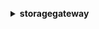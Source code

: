 **<details ><summary style="color:none;">storagegateway</summary><blockquote>**

- **<details><summary style="color:none;"><b><u>activate-gateway</b></u></summary><blockquote>**

  * **<p style="color:none;">--activation-key</p>**
  * **<p style="color:none;">--gateway-name</p>**
  * **<p style="color:none;">--gateway-timezone</p>**
  * **<p style="color:none;">--gateway-region</p>**
  * **<p style="color:none;">--gateway-type</p>**
  * **<p style="color:none;">--tape-drive-type</p>**
  * **<p style="color:none;">--medium-changer-type</p>**
  * **<p style="color:none;">--tags</p>**
  * **<p style="color:none;">--cli-input-json</p>**
  * **<p style="color:none;">--cli-input-yaml</p>**
  * **<p style="color:none;">--generate-cli-skeleton</p>**
  </br>
  **<p style="color:red;">Description</p>**
  </br>
  ## **Examples**
  ```bash

  ```
  ```json

  ```


- **<details><summary style="color:none;"><b><u>add-cache</b></u></summary><blockquote>**

  * **<p style="color:none;">--gateway-arn</p>**
  * **<p style="color:none;">--disk-ids</p>**
  * **<p style="color:none;">--cli-input-json</p>**
  * **<p style="color:none;">--cli-input-yaml</p>**
  * **<p style="color:none;">--generate-cli-skeleton</p>**
  </br>
  **<p style="color:red;">Description</p>**
  </br>
  ## **Examples**
  ```bash

  ```
  ```json

  ```


- **<details><summary style="color:none;"><b><u>add-tags-to-resource</b></u></summary><blockquote>**

  * **<p style="color:none;">--resource-arn</p>**
  * **<p style="color:none;">--tags</p>**
  * **<p style="color:none;">--cli-input-json</p>**
  * **<p style="color:none;">--cli-input-yaml</p>**
  * **<p style="color:none;">--generate-cli-skeleton</p>**
  </br>
  **<p style="color:red;">Description</p>**
  </br>
  ## **Examples**
  ```bash

  ```
  ```json

  ```


- **<details><summary style="color:none;"><b><u>add-upload-buffer</b></u></summary><blockquote>**

  * **<p style="color:none;">--gateway-arn</p>**
  * **<p style="color:none;">--disk-ids</p>**
  * **<p style="color:none;">--cli-input-json</p>**
  * **<p style="color:none;">--cli-input-yaml</p>**
  * **<p style="color:none;">--generate-cli-skeleton</p>**
  </br>
  **<p style="color:red;">Description</p>**
  </br>
  ## **Examples**
  ```bash

  ```
  ```json

  ```


- **<details><summary style="color:none;"><b><u>add-working-storage</b></u></summary><blockquote>**

  * **<p style="color:none;">--gateway-arn</p>**
  * **<p style="color:none;">--disk-ids</p>**
  * **<p style="color:none;">--cli-input-json</p>**
  * **<p style="color:none;">--cli-input-yaml</p>**
  * **<p style="color:none;">--generate-cli-skeleton</p>**
  </br>
  **<p style="color:red;">Description</p>**
  </br>
  ## **Examples**
  ```bash

  ```
  ```json

  ```


- **<details><summary style="color:none;"><b><u>assign-tape-pool</b></u></summary><blockquote>**

  * **<p style="color:none;">--tape-arn</p>**
  * **<p style="color:none;">--pool-id</p>**
  * **<p style="color:none;">--bypass-governance-retention</p>**
  * **<p style="color:none;">--no-bypass-governance-retention</p>**
  * **<p style="color:none;">--cli-input-json</p>**
  * **<p style="color:none;">--cli-input-yaml</p>**
  * **<p style="color:none;">--generate-cli-skeleton</p>**
  </br>
  **<p style="color:red;">Description</p>**
  </br>
  ## **Examples**
  ```bash

  ```
  ```json

  ```


- **<details><summary style="color:none;"><b><u>associate-file-system</b></u></summary><blockquote>**

  * **<p style="color:none;">--user-name</p>**
  * **<p style="color:none;">--password</p>**
  * **<p style="color:none;">--client-token</p>**
  * **<p style="color:none;">--gateway-arn</p>**
  * **<p style="color:none;">--location-arn</p>**
  * **<p style="color:none;">--tags</p>**
  * **<p style="color:none;">--audit-destination-arn</p>**
  * **<p style="color:none;">--cache-attributes</p>**
  * **<p style="color:none;">--endpoint-network-configuration</p>**
  * **<p style="color:none;">--cli-input-json</p>**
  * **<p style="color:none;">--cli-input-yaml</p>**
  * **<p style="color:none;">--generate-cli-skeleton</p>**
  </br>
  **<p style="color:red;">Description</p>**
  </br>
  ## **Examples**
  ```bash

  ```
  ```json

  ```


- **<details><summary style="color:none;"><b><u>attach-volume</b></u></summary><blockquote>**

  * **<p style="color:none;">--gateway-arn</p>**
  * **<p style="color:none;">--target-name</p>**
  * **<p style="color:none;">--volume-arn</p>**
  * **<p style="color:none;">--network-interface-id</p>**
  * **<p style="color:none;">--disk-id</p>**
  * **<p style="color:none;">--cli-input-json</p>**
  * **<p style="color:none;">--cli-input-yaml</p>**
  * **<p style="color:none;">--generate-cli-skeleton</p>**
  </br>
  **<p style="color:red;">Description</p>**
  </br>
  ## **Examples**
  ```bash

  ```
  ```json

  ```


- **<details><summary style="color:none;"><b><u>cancel-archival</b></u></summary><blockquote>**

  * **<p style="color:none;">--gateway-arn</p>**
  * **<p style="color:none;">--tape-arn</p>**
  * **<p style="color:none;">--cli-input-json</p>**
  * **<p style="color:none;">--cli-input-yaml</p>**
  * **<p style="color:none;">--generate-cli-skeleton</p>**
  </br>
  **<p style="color:red;">Description</p>**
  </br>
  ## **Examples**
  ```bash

  ```
  ```json

  ```


- **<details><summary style="color:none;"><b><u>cancel-retrieval</b></u></summary><blockquote>**

  * **<p style="color:none;">--gateway-arn</p>**
  * **<p style="color:none;">--tape-arn</p>**
  * **<p style="color:none;">--cli-input-json</p>**
  * **<p style="color:none;">--cli-input-yaml</p>**
  * **<p style="color:none;">--generate-cli-skeleton</p>**
  </br>
  **<p style="color:red;">Description</p>**
  </br>
  ## **Examples**
  ```bash

  ```
  ```json

  ```


- **<details><summary style="color:none;"><b><u>create-cached-iscsi-volume</b></u></summary><blockquote>**

  * **<p style="color:none;">--gateway-arn</p>**
  * **<p style="color:none;">--volume-size-in-bytes</p>**
  * **<p style="color:none;">--snapshot-id</p>**
  * **<p style="color:none;">--target-name</p>**
  * **<p style="color:none;">--source-volume-arn</p>**
  * **<p style="color:none;">--network-interface-id</p>**
  * **<p style="color:none;">--client-token</p>**
  * **<p style="color:none;">--kms-encrypted</p>**
  * **<p style="color:none;">--no-kms-encrypted</p>**
  * **<p style="color:none;">--kms-key</p>**
  * **<p style="color:none;">--tags</p>**
  * **<p style="color:none;">--cli-input-json</p>**
  * **<p style="color:none;">--cli-input-yaml</p>**
  * **<p style="color:none;">--generate-cli-skeleton</p>**
  </br>
  **<p style="color:red;">Description</p>**
  </br>
  ## **Examples**
  ```bash

  ```
  ```json

  ```


- **<details><summary style="color:none;"><b><u>create-nfs-file-share</b></u></summary><blockquote>**

  * **<p style="color:none;">--client-token</p>**
  * **<p style="color:none;">--nfs-file-share-defaults</p>**
  * **<p style="color:none;">--gateway-arn</p>**
  * **<p style="color:none;">--kms-encrypted</p>**
  * **<p style="color:none;">--no-kms-encrypted</p>**
  * **<p style="color:none;">--kms-key</p>**
  * **<p style="color:none;">--role</p>**
  * **<p style="color:none;">--location-arn</p>**
  * **<p style="color:none;">--default-storage-class</p>**
  * **<p style="color:none;">--object-acl</p>**
  * **<p style="color:none;">--client-list</p>**
  * **<p style="color:none;">--squash</p>**
  * **<p style="color:none;">--read-only</p>**
  * **<p style="color:none;">--no-read-only</p>**
  * **<p style="color:none;">--guess-mime-type-enabled</p>**
  * **<p style="color:none;">--no-guess-mime-type-enabled</p>**
  * **<p style="color:none;">--requester-pays</p>**
  * **<p style="color:none;">--no-requester-pays</p>**
  * **<p style="color:none;">--tags</p>**
  * **<p style="color:none;">--file-share-name</p>**
  * **<p style="color:none;">--cache-attributes</p>**
  * **<p style="color:none;">--notification-policy</p>**
  * **<p style="color:none;">--vpc-endpoint-dns-name</p>**
  * **<p style="color:none;">--bucket-region</p>**
  * **<p style="color:none;">--cli-input-json</p>**
  * **<p style="color:none;">--cli-input-yaml</p>**
  * **<p style="color:none;">--generate-cli-skeleton</p>**
  </br>
  **<p style="color:red;">Description</p>**
  </br>
  ## **Examples**
  ```bash

  ```
  ```json

  ```


- **<details><summary style="color:none;"><b><u>create-smb-file-share</b></u></summary><blockquote>**

  * **<p style="color:none;">--client-token</p>**
  * **<p style="color:none;">--gateway-arn</p>**
  * **<p style="color:none;">--kms-encrypted</p>**
  * **<p style="color:none;">--no-kms-encrypted</p>**
  * **<p style="color:none;">--kms-key</p>**
  * **<p style="color:none;">--role</p>**
  * **<p style="color:none;">--location-arn</p>**
  * **<p style="color:none;">--default-storage-class</p>**
  * **<p style="color:none;">--object-acl</p>**
  * **<p style="color:none;">--read-only</p>**
  * **<p style="color:none;">--no-read-only</p>**
  * **<p style="color:none;">--guess-mime-type-enabled</p>**
  * **<p style="color:none;">--no-guess-mime-type-enabled</p>**
  * **<p style="color:none;">--requester-pays</p>**
  * **<p style="color:none;">--no-requester-pays</p>**
  * **<p style="color:none;">--smbacl-enabled</p>**
  * **<p style="color:none;">--no-smbacl-enabled</p>**
  * **<p style="color:none;">--access-based-enumeration</p>**
  * **<p style="color:none;">--no-access-based-enumeration</p>**
  * **<p style="color:none;">--admin-user-list</p>**
  * **<p style="color:none;">--valid-user-list</p>**
  * **<p style="color:none;">--invalid-user-list</p>**
  * **<p style="color:none;">--audit-destination-arn</p>**
  * **<p style="color:none;">--authentication</p>**
  * **<p style="color:none;">--case-sensitivity</p>**
  * **<p style="color:none;">--tags</p>**
  * **<p style="color:none;">--file-share-name</p>**
  * **<p style="color:none;">--cache-attributes</p>**
  * **<p style="color:none;">--notification-policy</p>**
  * **<p style="color:none;">--vpc-endpoint-dns-name</p>**
  * **<p style="color:none;">--bucket-region</p>**
  * **<p style="color:none;">--oplocks-enabled</p>**
  * **<p style="color:none;">--no-oplocks-enabled</p>**
  * **<p style="color:none;">--cli-input-json</p>**
  * **<p style="color:none;">--cli-input-yaml</p>**
  * **<p style="color:none;">--generate-cli-skeleton</p>**
  </br>
  **<p style="color:red;">Description</p>**
  </br>
  ## **Examples**
  ```bash

  ```
  ```json

  ```


- **<details><summary style="color:none;"><b><u>create-snapshot</b></u></summary><blockquote>**

  * **<p style="color:none;">--volume-arn</p>**
  * **<p style="color:none;">--snapshot-description</p>**
  * **<p style="color:none;">--tags</p>**
  * **<p style="color:none;">--cli-input-json</p>**
  * **<p style="color:none;">--cli-input-yaml</p>**
  * **<p style="color:none;">--generate-cli-skeleton</p>**
  </br>
  **<p style="color:red;">Description</p>**
  </br>
  ## **Examples**
  ```bash

  ```
  ```json

  ```


- **<details><summary style="color:none;"><b><u>create-snapshot-from-volume-recovery-point</b></u></summary><blockquote>**

  * **<p style="color:none;">--volume-arn</p>**
  * **<p style="color:none;">--snapshot-description</p>**
  * **<p style="color:none;">--tags</p>**
  * **<p style="color:none;">--cli-input-json</p>**
  * **<p style="color:none;">--cli-input-yaml</p>**
  * **<p style="color:none;">--generate-cli-skeleton</p>**
  </br>
  **<p style="color:red;">Description</p>**
  </br>
  ## **Examples**
  ```bash

  ```
  ```json

  ```


- **<details><summary style="color:none;"><b><u>create-stored-iscsi-volume</b></u></summary><blockquote>**

  * **<p style="color:none;">--gateway-arn</p>**
  * **<p style="color:none;">--disk-id</p>**
  * **<p style="color:none;">--snapshot-id</p>**
  * **<p style="color:none;">--preserve-existing-data</p>**
  * **<p style="color:none;">--no-preserve-existing-data</p>**
  * **<p style="color:none;">--target-name</p>**
  * **<p style="color:none;">--network-interface-id</p>**
  * **<p style="color:none;">--kms-encrypted</p>**
  * **<p style="color:none;">--no-kms-encrypted</p>**
  * **<p style="color:none;">--kms-key</p>**
  * **<p style="color:none;">--tags</p>**
  * **<p style="color:none;">--cli-input-json</p>**
  * **<p style="color:none;">--cli-input-yaml</p>**
  * **<p style="color:none;">--generate-cli-skeleton</p>**
  </br>
  **<p style="color:red;">Description</p>**
  </br>
  ## **Examples**
  ```bash

  ```
  ```json

  ```


- **<details><summary style="color:none;"><b><u>create-tape-pool</b></u></summary><blockquote>**

  * **<p style="color:none;">--pool-name</p>**
  * **<p style="color:none;">--storage-class</p>**
  * **<p style="color:none;">--retention-lock-type</p>**
  * **<p style="color:none;">--retention-lock-time-in-days</p>**
  * **<p style="color:none;">--tags</p>**
  * **<p style="color:none;">--cli-input-json</p>**
  * **<p style="color:none;">--cli-input-yaml</p>**
  * **<p style="color:none;">--generate-cli-skeleton</p>**
  </br>
  **<p style="color:red;">Description</p>**
  </br>
  ## **Examples**
  ```bash

  ```
  ```json

  ```


- **<details><summary style="color:none;"><b><u>create-tapes</b></u></summary><blockquote>**

  * **<p style="color:none;">--gateway-arn</p>**
  * **<p style="color:none;">--tape-size-in-bytes</p>**
  * **<p style="color:none;">--client-token</p>**
  * **<p style="color:none;">--num-tapes-to-create</p>**
  * **<p style="color:none;">--tape-barcode-prefix</p>**
  * **<p style="color:none;">--kms-encrypted</p>**
  * **<p style="color:none;">--no-kms-encrypted</p>**
  * **<p style="color:none;">--kms-key</p>**
  * **<p style="color:none;">--pool-id</p>**
  * **<p style="color:none;">--worm</p>**
  * **<p style="color:none;">--no-worm</p>**
  * **<p style="color:none;">--tags</p>**
  * **<p style="color:none;">--cli-input-json</p>**
  * **<p style="color:none;">--cli-input-yaml</p>**
  * **<p style="color:none;">--generate-cli-skeleton</p>**
  </br>
  **<p style="color:red;">Description</p>**
  </br>
  ## **Examples**
  ```bash

  ```
  ```json

  ```


- **<details><summary style="color:none;"><b><u>create-tape-with-barcode</b></u></summary><blockquote>**

  * **<p style="color:none;">--gateway-arn</p>**
  * **<p style="color:none;">--tape-size-in-bytes</p>**
  * **<p style="color:none;">--tape-barcode</p>**
  * **<p style="color:none;">--kms-encrypted</p>**
  * **<p style="color:none;">--no-kms-encrypted</p>**
  * **<p style="color:none;">--kms-key</p>**
  * **<p style="color:none;">--pool-id</p>**
  * **<p style="color:none;">--worm</p>**
  * **<p style="color:none;">--no-worm</p>**
  * **<p style="color:none;">--tags</p>**
  * **<p style="color:none;">--cli-input-json</p>**
  * **<p style="color:none;">--cli-input-yaml</p>**
  * **<p style="color:none;">--generate-cli-skeleton</p>**
  </br>
  **<p style="color:red;">Description</p>**
  </br>
  ## **Examples**
  ```bash

  ```
  ```json

  ```


- **<details><summary style="color:none;"><b><u>delete-automatic-tape-creation-policy</b></u></summary><blockquote>**

  * **<p style="color:none;">--gateway-arn</p>**
  * **<p style="color:none;">--cli-input-json</p>**
  * **<p style="color:none;">--cli-input-yaml</p>**
  * **<p style="color:none;">--generate-cli-skeleton</p>**
  </br>
  **<p style="color:red;">Description</p>**
  </br>
  ## **Examples**
  ```bash

  ```
  ```json

  ```


- **<details><summary style="color:none;"><b><u>delete-bandwidth-rate-limit</b></u></summary><blockquote>**

  * **<p style="color:none;">--gateway-arn</p>**
  * **<p style="color:none;">--bandwidth-type</p>**
  * **<p style="color:none;">--cli-input-json</p>**
  * **<p style="color:none;">--cli-input-yaml</p>**
  * **<p style="color:none;">--generate-cli-skeleton</p>**
  </br>
  **<p style="color:red;">Description</p>**
  </br>
  ## **Examples**
  ```bash

  ```
  ```json

  ```


- **<details><summary style="color:none;"><b><u>delete-chap-credentials</b></u></summary><blockquote>**

  * **<p style="color:none;">--target-arn</p>**
  * **<p style="color:none;">--initiator-name</p>**
  * **<p style="color:none;">--cli-input-json</p>**
  * **<p style="color:none;">--cli-input-yaml</p>**
  * **<p style="color:none;">--generate-cli-skeleton</p>**
  </br>
  **<p style="color:red;">Description</p>**
  </br>
  ## **Examples**
  ```bash

  ```
  ```json

  ```


- **<details><summary style="color:none;"><b><u>delete-file-share</b></u></summary><blockquote>**

  * **<p style="color:none;">--file-share-arn</p>**
  * **<p style="color:none;">--force-delete</p>**
  * **<p style="color:none;">--no-force-delete</p>**
  * **<p style="color:none;">--cli-input-json</p>**
  * **<p style="color:none;">--cli-input-yaml</p>**
  * **<p style="color:none;">--generate-cli-skeleton</p>**
  </br>
  **<p style="color:red;">Description</p>**
  </br>
  ## **Examples**
  ```bash

  ```
  ```json

  ```


- **<details><summary style="color:none;"><b><u>delete-gateway</b></u></summary><blockquote>**

  * **<p style="color:none;">--gateway-arn</p>**
  * **<p style="color:none;">--cli-input-json</p>**
  * **<p style="color:none;">--cli-input-yaml</p>**
  * **<p style="color:none;">--generate-cli-skeleton</p>**
  </br>
  **<p style="color:red;">Description</p>**
  </br>
  ## **Examples**
  ```bash

  ```
  ```json

  ```


- **<details><summary style="color:none;"><b><u>delete-snapshot-schedule</b></u></summary><blockquote>**

  * **<p style="color:none;">--volume-arn</p>**
  * **<p style="color:none;">--cli-input-json</p>**
  * **<p style="color:none;">--cli-input-yaml</p>**
  * **<p style="color:none;">--generate-cli-skeleton</p>**
  </br>
  **<p style="color:red;">Description</p>**
  </br>
  ## **Examples**
  ```bash

  ```
  ```json

  ```


- **<details><summary style="color:none;"><b><u>delete-tape</b></u></summary><blockquote>**

  * **<p style="color:none;">--gateway-arn</p>**
  * **<p style="color:none;">--tape-arn</p>**
  * **<p style="color:none;">--bypass-governance-retention</p>**
  * **<p style="color:none;">--no-bypass-governance-retention</p>**
  * **<p style="color:none;">--cli-input-json</p>**
  * **<p style="color:none;">--cli-input-yaml</p>**
  * **<p style="color:none;">--generate-cli-skeleton</p>**
  </br>
  **<p style="color:red;">Description</p>**
  </br>
  ## **Examples**
  ```bash

  ```
  ```json

  ```


- **<details><summary style="color:none;"><b><u>delete-tape-archive</b></u></summary><blockquote>**

  * **<p style="color:none;">--tape-arn</p>**
  * **<p style="color:none;">--bypass-governance-retention</p>**
  * **<p style="color:none;">--no-bypass-governance-retention</p>**
  * **<p style="color:none;">--cli-input-json</p>**
  * **<p style="color:none;">--cli-input-yaml</p>**
  * **<p style="color:none;">--generate-cli-skeleton</p>**
  </br>
  **<p style="color:red;">Description</p>**
  </br>
  ## **Examples**
  ```bash

  ```
  ```json

  ```


- **<details><summary style="color:none;"><b><u>delete-tape-pool</b></u></summary><blockquote>**

  * **<p style="color:none;">--pool-arn</p>**
  * **<p style="color:none;">--cli-input-json</p>**
  * **<p style="color:none;">--cli-input-yaml</p>**
  * **<p style="color:none;">--generate-cli-skeleton</p>**
  </br>
  **<p style="color:red;">Description</p>**
  </br>
  ## **Examples**
  ```bash

  ```
  ```json

  ```


- **<details><summary style="color:none;"><b><u>delete-volume</b></u></summary><blockquote>**

  * **<p style="color:none;">--volume-arn</p>**
  * **<p style="color:none;">--cli-input-json</p>**
  * **<p style="color:none;">--cli-input-yaml</p>**
  * **<p style="color:none;">--generate-cli-skeleton</p>**
  </br>
  **<p style="color:red;">Description</p>**
  </br>
  ## **Examples**
  ```bash

  ```
  ```json

  ```


- **<details><summary style="color:none;"><b><u>describe-availability-monitor-test</b></u></summary><blockquote>**

  * **<p style="color:none;">--gateway-arn</p>**
  * **<p style="color:none;">--cli-input-json</p>**
  * **<p style="color:none;">--cli-input-yaml</p>**
  * **<p style="color:none;">--generate-cli-skeleton</p>**
  </br>
  **<p style="color:red;">Description</p>**
  </br>
  ## **Examples**
  ```bash

  ```
  ```json

  ```


- **<details><summary style="color:none;"><b><u>describe-bandwidth-rate-limit</b></u></summary><blockquote>**

  * **<p style="color:none;">--gateway-arn</p>**
  * **<p style="color:none;">--cli-input-json</p>**
  * **<p style="color:none;">--cli-input-yaml</p>**
  * **<p style="color:none;">--generate-cli-skeleton</p>**
  </br>
  **<p style="color:red;">Description</p>**
  </br>
  ## **Examples**
  ```bash

  ```
  ```json

  ```


- **<details><summary style="color:none;"><b><u>describe-bandwidth-rate-limit-schedule</b></u></summary><blockquote>**

  * **<p style="color:none;">--gateway-arn</p>**
  * **<p style="color:none;">--cli-input-json</p>**
  * **<p style="color:none;">--cli-input-yaml</p>**
  * **<p style="color:none;">--generate-cli-skeleton</p>**
  </br>
  **<p style="color:red;">Description</p>**
  </br>
  ## **Examples**
  ```bash

  ```
  ```json

  ```


- **<details><summary style="color:none;"><b><u>describe-cache</b></u></summary><blockquote>**

  * **<p style="color:none;">--gateway-arn</p>**
  * **<p style="color:none;">--cli-input-json</p>**
  * **<p style="color:none;">--cli-input-yaml</p>**
  * **<p style="color:none;">--generate-cli-skeleton</p>**
  </br>
  **<p style="color:red;">Description</p>**
  </br>
  ## **Examples**
  ```bash

  ```
  ```json

  ```


- **<details><summary style="color:none;"><b><u>describe-cached-iscsi-volumes</b></u></summary><blockquote>**

  * **<p style="color:none;">--volume-arns</p>**
  * **<p style="color:none;">--cli-input-json</p>**
  * **<p style="color:none;">--cli-input-yaml</p>**
  * **<p style="color:none;">--generate-cli-skeleton</p>**
  </br>
  **<p style="color:red;">Description</p>**
  </br>
  ## **Examples**
  ```bash

  ```
  ```json

  ```


- **<details><summary style="color:none;"><b><u>describe-chap-credentials</b></u></summary><blockquote>**

  * **<p style="color:none;">--target-arn</p>**
  * **<p style="color:none;">--cli-input-json</p>**
  * **<p style="color:none;">--cli-input-yaml</p>**
  * **<p style="color:none;">--generate-cli-skeleton</p>**
  </br>
  **<p style="color:red;">Description</p>**
  </br>
  ## **Examples**
  ```bash

  ```
  ```json

  ```


- **<details><summary style="color:none;"><b><u>describe-file-system-associations</b></u></summary><blockquote>**

  * **<p style="color:none;">--file-system-association-arn-list</p>**
  * **<p style="color:none;">--cli-input-json</p>**
  * **<p style="color:none;">--cli-input-yaml</p>**
  * **<p style="color:none;">--generate-cli-skeleton</p>**
  </br>
  **<p style="color:red;">Description</p>**
  </br>
  ## **Examples**
  ```bash

  ```
  ```json

  ```


- **<details><summary style="color:none;"><b><u>describe-gateway-information</b></u></summary><blockquote>**

  * **<p style="color:none;">--gateway-arn</p>**
  * **<p style="color:none;">--cli-input-json</p>**
  * **<p style="color:none;">--cli-input-yaml</p>**
  * **<p style="color:none;">--generate-cli-skeleton</p>**
  </br>
  **<p style="color:red;">Description</p>**
  </br>
  ## **Examples**
  ```bash

  ```
  ```json

  ```


- **<details><summary style="color:none;"><b><u>describe-maintenance-start-time</b></u></summary><blockquote>**

  * **<p style="color:none;">--gateway-arn</p>**
  * **<p style="color:none;">--cli-input-json</p>**
  * **<p style="color:none;">--cli-input-yaml</p>**
  * **<p style="color:none;">--generate-cli-skeleton</p>**
  </br>
  **<p style="color:red;">Description</p>**
  </br>
  ## **Examples**
  ```bash

  ```
  ```json

  ```


- **<details><summary style="color:none;"><b><u>describe-nfs-file-shares</b></u></summary><blockquote>**

  * **<p style="color:none;">--file-share-arn-list</p>**
  * **<p style="color:none;">--cli-input-json</p>**
  * **<p style="color:none;">--cli-input-yaml</p>**
  * **<p style="color:none;">--generate-cli-skeleton</p>**
  </br>
  **<p style="color:red;">Description</p>**
  </br>
  ## **Examples**
  ```bash

  ```
  ```json

  ```


- **<details><summary style="color:none;"><b><u>describe-smb-file-shares</b></u></summary><blockquote>**

  * **<p style="color:none;">--file-share-arn-list</p>**
  * **<p style="color:none;">--cli-input-json</p>**
  * **<p style="color:none;">--cli-input-yaml</p>**
  * **<p style="color:none;">--generate-cli-skeleton</p>**
  </br>
  **<p style="color:red;">Description</p>**
  </br>
  ## **Examples**
  ```bash

  ```
  ```json

  ```


- **<details><summary style="color:none;"><b><u>describe-smb-settings</b></u></summary><blockquote>**

  * **<p style="color:none;">--gateway-arn</p>**
  * **<p style="color:none;">--cli-input-json</p>**
  * **<p style="color:none;">--cli-input-yaml</p>**
  * **<p style="color:none;">--generate-cli-skeleton</p>**
  </br>
  **<p style="color:red;">Description</p>**
  </br>
  ## **Examples**
  ```bash

  ```
  ```json

  ```


- **<details><summary style="color:none;"><b><u>describe-snapshot-schedule</b></u></summary><blockquote>**

  * **<p style="color:none;">--volume-arn</p>**
  * **<p style="color:none;">--cli-input-json</p>**
  * **<p style="color:none;">--cli-input-yaml</p>**
  * **<p style="color:none;">--generate-cli-skeleton</p>**
  </br>
  **<p style="color:red;">Description</p>**
  </br>
  ## **Examples**
  ```bash

  ```
  ```json

  ```


- **<details><summary style="color:none;"><b><u>describe-stored-iscsi-volumes</b></u></summary><blockquote>**

  * **<p style="color:none;">--volume-arns</p>**
  * **<p style="color:none;">--cli-input-json</p>**
  * **<p style="color:none;">--cli-input-yaml</p>**
  * **<p style="color:none;">--generate-cli-skeleton</p>**
  </br>
  **<p style="color:red;">Description</p>**
  </br>
  ## **Examples**
  ```bash

  ```
  ```json

  ```


- **<details><summary style="color:none;"><b><u>describe-tape-archives</b></u></summary><blockquote>**

  * **<p style="color:none;">--tape-arns</p>**
  * **<p style="color:none;">--cli-input-json</p>**
  * **<p style="color:none;">--cli-input-yaml</p>**
  * **<p style="color:none;">--starting-token</p>**
  * **<p style="color:none;">--page-size</p>**
  * **<p style="color:none;">--max-items</p>**
  * **<p style="color:none;">--generate-cli-skeleton</p>**
  </br>
  **<p style="color:red;">Description</p>**
  </br>
  ## **Examples**
  ```bash

  ```
  ```json

  ```


- **<details><summary style="color:none;"><b><u>describe-tape-recovery-points</b></u></summary><blockquote>**

  * **<p style="color:none;">--gateway-arn</p>**
  * **<p style="color:none;">--cli-input-json</p>**
  * **<p style="color:none;">--cli-input-yaml</p>**
  * **<p style="color:none;">--starting-token</p>**
  * **<p style="color:none;">--page-size</p>**
  * **<p style="color:none;">--max-items</p>**
  * **<p style="color:none;">--generate-cli-skeleton</p>**
  </br>
  **<p style="color:red;">Description</p>**
  </br>
  ## **Examples**
  ```bash

  ```
  ```json

  ```


- **<details><summary style="color:none;"><b><u>describe-tapes</b></u></summary><blockquote>**

  * **<p style="color:none;">--gateway-arn</p>**
  * **<p style="color:none;">--tape-arns</p>**
  * **<p style="color:none;">--cli-input-json</p>**
  * **<p style="color:none;">--cli-input-yaml</p>**
  * **<p style="color:none;">--starting-token</p>**
  * **<p style="color:none;">--page-size</p>**
  * **<p style="color:none;">--max-items</p>**
  * **<p style="color:none;">--generate-cli-skeleton</p>**
  </br>
  **<p style="color:red;">Description</p>**
  </br>
  ## **Examples**
  ```bash

  ```
  ```json

  ```


- **<details><summary style="color:none;"><b><u>describe-upload-buffer</b></u></summary><blockquote>**

  * **<p style="color:none;">--gateway-arn</p>**
  * **<p style="color:none;">--cli-input-json</p>**
  * **<p style="color:none;">--cli-input-yaml</p>**
  * **<p style="color:none;">--generate-cli-skeleton</p>**
  </br>
  **<p style="color:red;">Description</p>**
  </br>
  ## **Examples**
  ```bash

  ```
  ```json

  ```


- **<details><summary style="color:none;"><b><u>describe-vtl-devices</b></u></summary><blockquote>**

  * **<p style="color:none;">--gateway-arn</p>**
  * **<p style="color:none;">--vtl-device-arns</p>**
  * **<p style="color:none;">--cli-input-json</p>**
  * **<p style="color:none;">--cli-input-yaml</p>**
  * **<p style="color:none;">--starting-token</p>**
  * **<p style="color:none;">--page-size</p>**
  * **<p style="color:none;">--max-items</p>**
  * **<p style="color:none;">--generate-cli-skeleton</p>**
  </br>
  **<p style="color:red;">Description</p>**
  </br>
  ## **Examples**
  ```bash

  ```
  ```json

  ```


- **<details><summary style="color:none;"><b><u>describe-working-storage</b></u></summary><blockquote>**

  * **<p style="color:none;">--gateway-arn</p>**
  * **<p style="color:none;">--cli-input-json</p>**
  * **<p style="color:none;">--cli-input-yaml</p>**
  * **<p style="color:none;">--generate-cli-skeleton</p>**
  </br>
  **<p style="color:red;">Description</p>**
  </br>
  ## **Examples**
  ```bash

  ```
  ```json

  ```


- **<details><summary style="color:none;"><b><u>detach-volume</b></u></summary><blockquote>**

  * **<p style="color:none;">--volume-arn</p>**
  * **<p style="color:none;">--force-detach</p>**
  * **<p style="color:none;">--no-force-detach</p>**
  * **<p style="color:none;">--cli-input-json</p>**
  * **<p style="color:none;">--cli-input-yaml</p>**
  * **<p style="color:none;">--generate-cli-skeleton</p>**
  </br>
  **<p style="color:red;">Description</p>**
  </br>
  ## **Examples**
  ```bash

  ```
  ```json

  ```


- **<details><summary style="color:none;"><b><u>disable-gateway</b></u></summary><blockquote>**

  * **<p style="color:none;">--gateway-arn</p>**
  * **<p style="color:none;">--cli-input-json</p>**
  * **<p style="color:none;">--cli-input-yaml</p>**
  * **<p style="color:none;">--generate-cli-skeleton</p>**
  </br>
  **<p style="color:red;">Description</p>**
  </br>
  ## **Examples**
  ```bash

  ```
  ```json

  ```


- **<details><summary style="color:none;"><b><u>disassociate-file-system</b></u></summary><blockquote>**

  * **<p style="color:none;">--file-system-association-arn</p>**
  * **<p style="color:none;">--force-delete</p>**
  * **<p style="color:none;">--no-force-delete</p>**
  * **<p style="color:none;">--cli-input-json</p>**
  * **<p style="color:none;">--cli-input-yaml</p>**
  * **<p style="color:none;">--generate-cli-skeleton</p>**
  </br>
  **<p style="color:red;">Description</p>**
  </br>
  ## **Examples**
  ```bash

  ```
  ```json

  ```


- **<details><summary style="color:none;"><b><u>help</b></u></summary><blockquote>**

  * **<p style="color:none;"></p>**
  </br>
  **<p style="color:red;">Description</p>**
  </br>
  ## **Examples**
  ```bash

  ```
  ```json

  ```


- **<details><summary style="color:none;"><b><u>join-domain</b></u></summary><blockquote>**

  * **<p style="color:none;">--gateway-arn</p>**
  * **<p style="color:none;">--domain-name</p>**
  * **<p style="color:none;">--organizational-unit</p>**
  * **<p style="color:none;">--domain-controllers</p>**
  * **<p style="color:none;">--timeout-in-seconds</p>**
  * **<p style="color:none;">--user-name</p>**
  * **<p style="color:none;">--password</p>**
  * **<p style="color:none;">--cli-input-json</p>**
  * **<p style="color:none;">--cli-input-yaml</p>**
  * **<p style="color:none;">--generate-cli-skeleton</p>**
  </br>
  **<p style="color:red;">Description</p>**
  </br>
  ## **Examples**
  ```bash

  ```
  ```json

  ```


- **<details><summary style="color:none;"><b><u>list-automatic-tape-creation-policies</b></u></summary><blockquote>**

  * **<p style="color:none;">--gateway-arn</p>**
  * **<p style="color:none;">--cli-input-json</p>**
  * **<p style="color:none;">--cli-input-yaml</p>**
  * **<p style="color:none;">--generate-cli-skeleton</p>**
  </br>
  **<p style="color:red;">Description</p>**
  </br>
  ## **Examples**
  ```bash

  ```
  ```json

  ```


- **<details><summary style="color:none;"><b><u>list-file-shares</b></u></summary><blockquote>**

  * **<p style="color:none;">--gateway-arn</p>**
  * **<p style="color:none;">--cli-input-json</p>**
  * **<p style="color:none;">--cli-input-yaml</p>**
  * **<p style="color:none;">--starting-token</p>**
  * **<p style="color:none;">--page-size</p>**
  * **<p style="color:none;">--max-items</p>**
  * **<p style="color:none;">--generate-cli-skeleton</p>**
  </br>
  **<p style="color:red;">Description</p>**
  </br>
  ## **Examples**
  ```bash

  ```
  ```json

  ```


- **<details><summary style="color:none;"><b><u>list-file-system-associations</b></u></summary><blockquote>**

  * **<p style="color:none;">--gateway-arn</p>**
  * **<p style="color:none;">--cli-input-json</p>**
  * **<p style="color:none;">--cli-input-yaml</p>**
  * **<p style="color:none;">--starting-token</p>**
  * **<p style="color:none;">--page-size</p>**
  * **<p style="color:none;">--max-items</p>**
  * **<p style="color:none;">--generate-cli-skeleton</p>**
  </br>
  **<p style="color:red;">Description</p>**
  </br>
  ## **Examples**
  ```bash

  ```
  ```json

  ```


- **<details><summary style="color:none;"><b><u>list-gateways</b></u></summary><blockquote>**

  * **<p style="color:none;">--cli-input-json</p>**
  * **<p style="color:none;">--cli-input-yaml</p>**
  * **<p style="color:none;">--starting-token</p>**
  * **<p style="color:none;">--page-size</p>**
  * **<p style="color:none;">--max-items</p>**
  * **<p style="color:none;">--generate-cli-skeleton</p>**
  </br>
  **<p style="color:red;">Description</p>**
  </br>
  ## **Examples**
  ```bash

  ```
  ```json

  ```


- **<details><summary style="color:none;"><b><u>list-local-disks</b></u></summary><blockquote>**

  * **<p style="color:none;">--gateway-arn</p>**
  * **<p style="color:none;">--cli-input-json</p>**
  * **<p style="color:none;">--cli-input-yaml</p>**
  * **<p style="color:none;">--generate-cli-skeleton</p>**
  </br>
  **<p style="color:red;">Description</p>**
  </br>
  ## **Examples**
  ```bash

  ```
  ```json

  ```


- **<details><summary style="color:none;"><b><u>list-tags-for-resource</b></u></summary><blockquote>**

  * **<p style="color:none;">--resource-arn</p>**
  * **<p style="color:none;">--cli-input-json</p>**
  * **<p style="color:none;">--cli-input-yaml</p>**
  * **<p style="color:none;">--starting-token</p>**
  * **<p style="color:none;">--page-size</p>**
  * **<p style="color:none;">--max-items</p>**
  * **<p style="color:none;">--generate-cli-skeleton</p>**
  </br>
  **<p style="color:red;">Description</p>**
  </br>
  ## **Examples**
  ```bash

  ```
  ```json

  ```


- **<details><summary style="color:none;"><b><u>list-tape-pools</b></u></summary><blockquote>**

  * **<p style="color:none;">--pool-arns</p>**
  * **<p style="color:none;">--cli-input-json</p>**
  * **<p style="color:none;">--cli-input-yaml</p>**
  * **<p style="color:none;">--starting-token</p>**
  * **<p style="color:none;">--page-size</p>**
  * **<p style="color:none;">--max-items</p>**
  * **<p style="color:none;">--generate-cli-skeleton</p>**
  </br>
  **<p style="color:red;">Description</p>**
  </br>
  ## **Examples**
  ```bash

  ```
  ```json

  ```


- **<details><summary style="color:none;"><b><u>list-tapes</b></u></summary><blockquote>**

  * **<p style="color:none;">--tape-arns</p>**
  * **<p style="color:none;">--cli-input-json</p>**
  * **<p style="color:none;">--cli-input-yaml</p>**
  * **<p style="color:none;">--starting-token</p>**
  * **<p style="color:none;">--page-size</p>**
  * **<p style="color:none;">--max-items</p>**
  * **<p style="color:none;">--generate-cli-skeleton</p>**
  </br>
  **<p style="color:red;">Description</p>**
  </br>
  ## **Examples**
  ```bash

  ```
  ```json

  ```


- **<details><summary style="color:none;"><b><u>list-volume-initiators</b></u></summary><blockquote>**

  * **<p style="color:none;">--volume-arn</p>**
  * **<p style="color:none;">--cli-input-json</p>**
  * **<p style="color:none;">--cli-input-yaml</p>**
  * **<p style="color:none;">--generate-cli-skeleton</p>**
  </br>
  **<p style="color:red;">Description</p>**
  </br>
  ## **Examples**
  ```bash

  ```
  ```json

  ```


- **<details><summary style="color:none;"><b><u>list-volume-recovery-points</b></u></summary><blockquote>**

  * **<p style="color:none;">--gateway-arn</p>**
  * **<p style="color:none;">--cli-input-json</p>**
  * **<p style="color:none;">--cli-input-yaml</p>**
  * **<p style="color:none;">--generate-cli-skeleton</p>**
  </br>
  **<p style="color:red;">Description</p>**
  </br>
  ## **Examples**
  ```bash

  ```
  ```json

  ```


- **<details><summary style="color:none;"><b><u>list-volumes</b></u></summary><blockquote>**

  * **<p style="color:none;">--gateway-arn</p>**
  * **<p style="color:none;">--cli-input-json</p>**
  * **<p style="color:none;">--cli-input-yaml</p>**
  * **<p style="color:none;">--starting-token</p>**
  * **<p style="color:none;">--page-size</p>**
  * **<p style="color:none;">--max-items</p>**
  * **<p style="color:none;">--generate-cli-skeleton</p>**
  </br>
  **<p style="color:red;">Description</p>**
  </br>
  ## **Examples**
  ```bash

  ```
  ```json

  ```


- **<details><summary style="color:none;"><b><u>notify-when-uploaded</b></u></summary><blockquote>**

  * **<p style="color:none;">--file-share-arn</p>**
  * **<p style="color:none;">--cli-input-json</p>**
  * **<p style="color:none;">--cli-input-yaml</p>**
  * **<p style="color:none;">--generate-cli-skeleton</p>**
  </br>
  **<p style="color:red;">Description</p>**
  </br>
  ## **Examples**
  ```bash

  ```
  ```json

  ```


- **<details><summary style="color:none;"><b><u>refresh-cache</b></u></summary><blockquote>**

  * **<p style="color:none;">--file-share-arn</p>**
  * **<p style="color:none;">--folder-list</p>**
  * **<p style="color:none;">--recursive</p>**
  * **<p style="color:none;">--no-recursive</p>**
  * **<p style="color:none;">--cli-input-json</p>**
  * **<p style="color:none;">--cli-input-yaml</p>**
  * **<p style="color:none;">--generate-cli-skeleton</p>**
  </br>
  **<p style="color:red;">Description</p>**
  </br>
  ## **Examples**
  ```bash

  ```
  ```json

  ```


- **<details><summary style="color:none;"><b><u>remove-tags-from-resource</b></u></summary><blockquote>**

  * **<p style="color:none;">--resource-arn</p>**
  * **<p style="color:none;">--tag-keys</p>**
  * **<p style="color:none;">--cli-input-json</p>**
  * **<p style="color:none;">--cli-input-yaml</p>**
  * **<p style="color:none;">--generate-cli-skeleton</p>**
  </br>
  **<p style="color:red;">Description</p>**
  </br>
  ## **Examples**
  ```bash

  ```
  ```json

  ```


- **<details><summary style="color:none;"><b><u>reset-cache</b></u></summary><blockquote>**

  * **<p style="color:none;">--gateway-arn</p>**
  * **<p style="color:none;">--cli-input-json</p>**
  * **<p style="color:none;">--cli-input-yaml</p>**
  * **<p style="color:none;">--generate-cli-skeleton</p>**
  </br>
  **<p style="color:red;">Description</p>**
  </br>
  ## **Examples**
  ```bash

  ```
  ```json

  ```


- **<details><summary style="color:none;"><b><u>retrieve-tape-archive</b></u></summary><blockquote>**

  * **<p style="color:none;">--tape-arn</p>**
  * **<p style="color:none;">--gateway-arn</p>**
  * **<p style="color:none;">--cli-input-json</p>**
  * **<p style="color:none;">--cli-input-yaml</p>**
  * **<p style="color:none;">--generate-cli-skeleton</p>**
  </br>
  **<p style="color:red;">Description</p>**
  </br>
  ## **Examples**
  ```bash

  ```
  ```json

  ```


- **<details><summary style="color:none;"><b><u>retrieve-tape-recovery-point</b></u></summary><blockquote>**

  * **<p style="color:none;">--tape-arn</p>**
  * **<p style="color:none;">--gateway-arn</p>**
  * **<p style="color:none;">--cli-input-json</p>**
  * **<p style="color:none;">--cli-input-yaml</p>**
  * **<p style="color:none;">--generate-cli-skeleton</p>**
  </br>
  **<p style="color:red;">Description</p>**
  </br>
  ## **Examples**
  ```bash

  ```
  ```json

  ```


- **<details><summary style="color:none;"><b><u>set-local-console-password</b></u></summary><blockquote>**

  * **<p style="color:none;">--gateway-arn</p>**
  * **<p style="color:none;">--local-console-password</p>**
  * **<p style="color:none;">--cli-input-json</p>**
  * **<p style="color:none;">--cli-input-yaml</p>**
  * **<p style="color:none;">--generate-cli-skeleton</p>**
  </br>
  **<p style="color:red;">Description</p>**
  </br>
  ## **Examples**
  ```bash

  ```
  ```json

  ```


- **<details><summary style="color:none;"><b><u>set-smb-guest-password</b></u></summary><blockquote>**

  * **<p style="color:none;">--gateway-arn</p>**
  * **<p style="color:none;">--password</p>**
  * **<p style="color:none;">--cli-input-json</p>**
  * **<p style="color:none;">--cli-input-yaml</p>**
  * **<p style="color:none;">--generate-cli-skeleton</p>**
  </br>
  **<p style="color:red;">Description</p>**
  </br>
  ## **Examples**
  ```bash

  ```
  ```json

  ```


- **<details><summary style="color:none;"><b><u>shutdown-gateway</b></u></summary><blockquote>**

  * **<p style="color:none;">--gateway-arn</p>**
  * **<p style="color:none;">--cli-input-json</p>**
  * **<p style="color:none;">--cli-input-yaml</p>**
  * **<p style="color:none;">--generate-cli-skeleton</p>**
  </br>
  **<p style="color:red;">Description</p>**
  </br>
  ## **Examples**
  ```bash

  ```
  ```json

  ```


- **<details><summary style="color:none;"><b><u>start-availability-monitor-test</b></u></summary><blockquote>**

  * **<p style="color:none;">--gateway-arn</p>**
  * **<p style="color:none;">--cli-input-json</p>**
  * **<p style="color:none;">--cli-input-yaml</p>**
  * **<p style="color:none;">--generate-cli-skeleton</p>**
  </br>
  **<p style="color:red;">Description</p>**
  </br>
  ## **Examples**
  ```bash

  ```
  ```json

  ```


- **<details><summary style="color:none;"><b><u>start-gateway</b></u></summary><blockquote>**

  * **<p style="color:none;">--gateway-arn</p>**
  * **<p style="color:none;">--cli-input-json</p>**
  * **<p style="color:none;">--cli-input-yaml</p>**
  * **<p style="color:none;">--generate-cli-skeleton</p>**
  </br>
  **<p style="color:red;">Description</p>**
  </br>
  ## **Examples**
  ```bash

  ```
  ```json

  ```


- **<details><summary style="color:none;"><b><u>update-automatic-tape-creation-policy</b></u></summary><blockquote>**

  * **<p style="color:none;">--automatic-tape-creation-rules</p>**
  * **<p style="color:none;">--gateway-arn</p>**
  * **<p style="color:none;">--cli-input-json</p>**
  * **<p style="color:none;">--cli-input-yaml</p>**
  * **<p style="color:none;">--generate-cli-skeleton</p>**
  </br>
  **<p style="color:red;">Description</p>**
  </br>
  ## **Examples**
  ```bash

  ```
  ```json

  ```


- **<details><summary style="color:none;"><b><u>update-bandwidth-rate-limit</b></u></summary><blockquote>**

  * **<p style="color:none;">--gateway-arn</p>**
  * **<p style="color:none;">--average-upload-rate-limit-in-bits-per-sec</p>**
  * **<p style="color:none;">--average-download-rate-limit-in-bits-per-sec</p>**
  * **<p style="color:none;">--cli-input-json</p>**
  * **<p style="color:none;">--cli-input-yaml</p>**
  * **<p style="color:none;">--generate-cli-skeleton</p>**
  </br>
  **<p style="color:red;">Description</p>**
  </br>
  ## **Examples**
  ```bash

  ```
  ```json

  ```


- **<details><summary style="color:none;"><b><u>update-bandwidth-rate-limit-schedule</b></u></summary><blockquote>**

  * **<p style="color:none;">--gateway-arn</p>**
  * **<p style="color:none;">--bandwidth-rate-limit-intervals</p>**
  * **<p style="color:none;">--cli-input-json</p>**
  * **<p style="color:none;">--cli-input-yaml</p>**
  * **<p style="color:none;">--generate-cli-skeleton</p>**
  </br>
  **<p style="color:red;">Description</p>**
  </br>
  ## **Examples**
  ```bash

  ```
  ```json

  ```


- **<details><summary style="color:none;"><b><u>update-chap-credentials</b></u></summary><blockquote>**

  * **<p style="color:none;">--target-arn</p>**
  * **<p style="color:none;">--secret-to-authenticate-initiator</p>**
  * **<p style="color:none;">--initiator-name</p>**
  * **<p style="color:none;">--secret-to-authenticate-target</p>**
  * **<p style="color:none;">--cli-input-json</p>**
  * **<p style="color:none;">--cli-input-yaml</p>**
  * **<p style="color:none;">--generate-cli-skeleton</p>**
  </br>
  **<p style="color:red;">Description</p>**
  </br>
  ## **Examples**
  ```bash

  ```
  ```json

  ```


- **<details><summary style="color:none;"><b><u>update-file-system-association</b></u></summary><blockquote>**

  * **<p style="color:none;">--file-system-association-arn</p>**
  * **<p style="color:none;">--user-name</p>**
  * **<p style="color:none;">--password</p>**
  * **<p style="color:none;">--audit-destination-arn</p>**
  * **<p style="color:none;">--cache-attributes</p>**
  * **<p style="color:none;">--cli-input-json</p>**
  * **<p style="color:none;">--cli-input-yaml</p>**
  * **<p style="color:none;">--generate-cli-skeleton</p>**
  </br>
  **<p style="color:red;">Description</p>**
  </br>
  ## **Examples**
  ```bash

  ```
  ```json

  ```


- **<details><summary style="color:none;"><b><u>update-gateway-information</b></u></summary><blockquote>**

  * **<p style="color:none;">--gateway-arn</p>**
  * **<p style="color:none;">--gateway-name</p>**
  * **<p style="color:none;">--gateway-timezone</p>**
  * **<p style="color:none;">--cloud-watch-log-group-arn</p>**
  * **<p style="color:none;">--gateway-capacity</p>**
  * **<p style="color:none;">--cli-input-json</p>**
  * **<p style="color:none;">--cli-input-yaml</p>**
  * **<p style="color:none;">--generate-cli-skeleton</p>**
  </br>
  **<p style="color:red;">Description</p>**
  </br>
  ## **Examples**
  ```bash

  ```
  ```json

  ```


- **<details><summary style="color:none;"><b><u>update-gateway-software-now</b></u></summary><blockquote>**

  * **<p style="color:none;">--gateway-arn</p>**
  * **<p style="color:none;">--cli-input-json</p>**
  * **<p style="color:none;">--cli-input-yaml</p>**
  * **<p style="color:none;">--generate-cli-skeleton</p>**
  </br>
  **<p style="color:red;">Description</p>**
  </br>
  ## **Examples**
  ```bash

  ```
  ```json

  ```


- **<details><summary style="color:none;"><b><u>update-maintenance-start-time</b></u></summary><blockquote>**

  * **<p style="color:none;">--gateway-arn</p>**
  * **<p style="color:none;">--hour-of-day</p>**
  * **<p style="color:none;">--minute-of-hour</p>**
  * **<p style="color:none;">--day-of-week</p>**
  * **<p style="color:none;">--day-of-month</p>**
  * **<p style="color:none;">--cli-input-json</p>**
  * **<p style="color:none;">--cli-input-yaml</p>**
  * **<p style="color:none;">--generate-cli-skeleton</p>**
  </br>
  **<p style="color:red;">Description</p>**
  </br>
  ## **Examples**
  ```bash

  ```
  ```json

  ```


- **<details><summary style="color:none;"><b><u>update-nfs-file-share</b></u></summary><blockquote>**

  * **<p style="color:none;">--file-share-arn</p>**
  * **<p style="color:none;">--kms-encrypted</p>**
  * **<p style="color:none;">--no-kms-encrypted</p>**
  * **<p style="color:none;">--kms-key</p>**
  * **<p style="color:none;">--nfs-file-share-defaults</p>**
  * **<p style="color:none;">--default-storage-class</p>**
  * **<p style="color:none;">--object-acl</p>**
  * **<p style="color:none;">--client-list</p>**
  * **<p style="color:none;">--squash</p>**
  * **<p style="color:none;">--read-only</p>**
  * **<p style="color:none;">--no-read-only</p>**
  * **<p style="color:none;">--guess-mime-type-enabled</p>**
  * **<p style="color:none;">--no-guess-mime-type-enabled</p>**
  * **<p style="color:none;">--requester-pays</p>**
  * **<p style="color:none;">--no-requester-pays</p>**
  * **<p style="color:none;">--file-share-name</p>**
  * **<p style="color:none;">--cache-attributes</p>**
  * **<p style="color:none;">--notification-policy</p>**
  * **<p style="color:none;">--cli-input-json</p>**
  * **<p style="color:none;">--cli-input-yaml</p>**
  * **<p style="color:none;">--generate-cli-skeleton</p>**
  </br>
  **<p style="color:red;">Description</p>**
  </br>
  ## **Examples**
  ```bash

  ```
  ```json

  ```


- **<details><summary style="color:none;"><b><u>update-smb-file-share</b></u></summary><blockquote>**

  * **<p style="color:none;">--file-share-arn</p>**
  * **<p style="color:none;">--kms-encrypted</p>**
  * **<p style="color:none;">--no-kms-encrypted</p>**
  * **<p style="color:none;">--kms-key</p>**
  * **<p style="color:none;">--default-storage-class</p>**
  * **<p style="color:none;">--object-acl</p>**
  * **<p style="color:none;">--read-only</p>**
  * **<p style="color:none;">--no-read-only</p>**
  * **<p style="color:none;">--guess-mime-type-enabled</p>**
  * **<p style="color:none;">--no-guess-mime-type-enabled</p>**
  * **<p style="color:none;">--requester-pays</p>**
  * **<p style="color:none;">--no-requester-pays</p>**
  * **<p style="color:none;">--smbacl-enabled</p>**
  * **<p style="color:none;">--no-smbacl-enabled</p>**
  * **<p style="color:none;">--access-based-enumeration</p>**
  * **<p style="color:none;">--no-access-based-enumeration</p>**
  * **<p style="color:none;">--admin-user-list</p>**
  * **<p style="color:none;">--valid-user-list</p>**
  * **<p style="color:none;">--invalid-user-list</p>**
  * **<p style="color:none;">--audit-destination-arn</p>**
  * **<p style="color:none;">--case-sensitivity</p>**
  * **<p style="color:none;">--file-share-name</p>**
  * **<p style="color:none;">--cache-attributes</p>**
  * **<p style="color:none;">--notification-policy</p>**
  * **<p style="color:none;">--oplocks-enabled</p>**
  * **<p style="color:none;">--no-oplocks-enabled</p>**
  * **<p style="color:none;">--cli-input-json</p>**
  * **<p style="color:none;">--cli-input-yaml</p>**
  * **<p style="color:none;">--generate-cli-skeleton</p>**
  </br>
  **<p style="color:red;">Description</p>**
  </br>
  ## **Examples**
  ```bash

  ```
  ```json

  ```


- **<details><summary style="color:none;"><b><u>update-smb-file-share-visibility</b></u></summary><blockquote>**

  * **<p style="color:none;">--gateway-arn</p>**
  * **<p style="color:none;">--file-shares-visible</p>**
  * **<p style="color:none;">--no-file-shares-visible</p>**
  * **<p style="color:none;">--cli-input-json</p>**
  * **<p style="color:none;">--cli-input-yaml</p>**
  * **<p style="color:none;">--generate-cli-skeleton</p>**
  </br>
  **<p style="color:red;">Description</p>**
  </br>
  ## **Examples**
  ```bash

  ```
  ```json

  ```


- **<details><summary style="color:none;"><b><u>update-smb-security-strategy</b></u></summary><blockquote>**

  * **<p style="color:none;">--gateway-arn</p>**
  * **<p style="color:none;">--smb-security-strategy</p>**
  * **<p style="color:none;">--cli-input-json</p>**
  * **<p style="color:none;">--cli-input-yaml</p>**
  * **<p style="color:none;">--generate-cli-skeleton</p>**
  </br>
  **<p style="color:red;">Description</p>**
  </br>
  ## **Examples**
  ```bash

  ```
  ```json

  ```


- **<details><summary style="color:none;"><b><u>update-snapshot-schedule</b></u></summary><blockquote>**

  * **<p style="color:none;">--volume-arn</p>**
  * **<p style="color:none;">--start-at</p>**
  * **<p style="color:none;">--recurrence-in-hours</p>**
  * **<p style="color:none;">--description</p>**
  * **<p style="color:none;">--tags</p>**
  * **<p style="color:none;">--cli-input-json</p>**
  * **<p style="color:none;">--cli-input-yaml</p>**
  * **<p style="color:none;">--generate-cli-skeleton</p>**
  </br>
  **<p style="color:red;">Description</p>**
  </br>
  ## **Examples**
  ```bash

  ```
  ```json

  ```


- **<details><summary style="color:none;"><b><u>update-vtl-device-type</b></u></summary><blockquote>**

  * **<p style="color:none;">--vtl-device-arn</p>**
  * **<p style="color:none;">--device-type</p>**
  * **<p style="color:none;">--cli-input-json</p>**
  * **<p style="color:none;">--cli-input-yaml</p>**
  * **<p style="color:none;">--generate-cli-skeleton</p>**
  </br>
  **<p style="color:red;">Description</p>**
  </br>
  ## **Examples**
  ```bash

  ```
  ```json

  ```


</blockquote></details>
</blockquote></details>
</blockquote></details>
</blockquote></details>
</blockquote></details>
</blockquote></details>
</blockquote></details>
</blockquote></details>
</blockquote></details>
</blockquote></details>
</blockquote></details>
</blockquote></details>
</blockquote></details>
</blockquote></details>
</blockquote></details>
</blockquote></details>
</blockquote></details>
</blockquote></details>
</blockquote></details>
</blockquote></details>
</blockquote></details>
</blockquote></details>
</blockquote></details>
</blockquote></details>
</blockquote></details>
</blockquote></details>
</blockquote></details>
</blockquote></details>
</blockquote></details>
</blockquote></details>
</blockquote></details>
</blockquote></details>
</blockquote></details>
</blockquote></details>
</blockquote></details>
</blockquote></details>
</blockquote></details>
</blockquote></details>
</blockquote></details>
</blockquote></details>
</blockquote></details>
</blockquote></details>
</blockquote></details>
</blockquote></details>
</blockquote></details>
</blockquote></details>
</blockquote></details>
</blockquote></details>
</blockquote></details>
</blockquote></details>
</blockquote></details>
</blockquote></details>
</blockquote></details>
</blockquote></details>
</blockquote></details>
</blockquote></details>
</blockquote></details>
</blockquote></details>
</blockquote></details>
</blockquote></details>
</blockquote></details>
</blockquote></details>
</blockquote></details>
</blockquote></details>
</blockquote></details>
</blockquote></details>
</blockquote></details>
</blockquote></details>
</blockquote></details>
</blockquote></details>
</blockquote></details>
</blockquote></details>
</blockquote></details>
</blockquote></details>
</blockquote></details>
</blockquote></details>
</blockquote></details>
</blockquote></details>
</blockquote></details>
</blockquote></details>
</blockquote></details>
</blockquote></details>
</blockquote></details>
</blockquote></details>
</blockquote></details>
</blockquote></details>
</blockquote></details>
</blockquote></details>
</blockquote></details>
</blockquote></details>
</blockquote></details>
